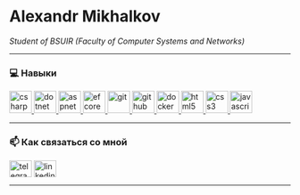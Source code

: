 # Alexandr Mikhalkov

*Student of BSUIR (Faculty of Computer Systems and Networks)*

---

### 💻 Навыки

<p align="left">
  <a href="https://learn.microsoft.com/ru-ru/dotnet/csharp/" target="_blank" rel="noreferrer"> <img src="https://skillicons.dev/icons?i=cs" alt="csharp" width="40" height="40"/> </a>
  <a href="https://dotnet.microsoft.com/" target="_blank" rel="noreferrer"> <img src="https://skillicons.dev/icons?i=dotnet" alt="dotnet" width="40" height="40"/> </a>
  <a href="https://learn.microsoft.com/ru-ru/aspnet/core" target="_blank" rel="noreferrer"> <img src="https://skillicons.dev/icons?i=aspnet" alt="aspnet" width="40" height="40"/> </a>
  <a href="https://learn.microsoft.com/ru-ru/ef/core/" target="_blank" rel="noreferrer"> <img src="https://skillicons.dev/icons?i=entityframework" alt="efcore" width="40" height="40"/> </a>
  <a href="https://git-scm.com/" target="_blank" rel="noreferrer"> <img src="https://skillicons.dev/icons?i=git" alt="git" width="40" height="40"/> </a>
  <a href="https://github.com/" target="_blank" rel="noreferrer"> <img src="https://skillicons.dev/icons?i=github" alt="github" width="40" height="40"/> </a>
  <a href="https://www.docker.com/" target="_blank" rel="noreferrer"> <img src="https://skillicons.dev/icons?i=docker" alt="docker" width="40" height="40"/> </a>
  <a href="https://www.w3.org/html/" target="_blank" rel="noreferrer"> <img src="https://skillicons.dev/icons?i=html" alt="html5" width="40" height="40"/> </a>
  <a href="https://www.w3schools.com/css/" target="_blank" rel="noreferrer"> <img src="https://skillicons.dev/icons?i=css" alt="css3" width="40" height="40"/> </a>
  <a href="https://developer.mozilla.org/en-US/docs/Web/JavaScript" target="_blank" rel="noreferrer"> <img src="https://skillicons.dev/icons?i=js" alt="javascript" width="40" height="40"/> </a>
</p>

---

### 📫 Как связаться со мной

<p align="left">
<a href="[ССЫЛКА НА ВАШ TELEGRAM]" target="_blank"><img align="center" src="https://skillicons.dev/icons?i=telegram" alt="telegram" height="30" width="40" /></a>
<a href="[ССЫЛКА НА ВАШ LINKEDIN]" target="_blank"><img align="center" src="https://skillicons.dev/icons?i=linkedin" alt="linkedin" height="30" width="40" /></a>
</p>

---

